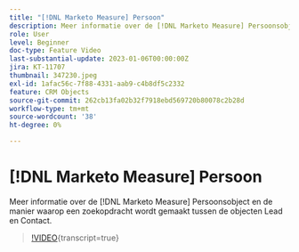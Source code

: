 ```yaml
---
title: "[!DNL Marketo Measure] Persoon"
description: Meer informatie over de [!DNL Marketo Measure] Persoonsobject en de manier waarop een zoekopdracht wordt gemaakt tussen de objecten Lead en Contact.
role: User
level: Beginner
doc-type: Feature Video
last-substantial-update: 2023-01-06T00:00:00Z
jira: KT-11707
thumbnail: 347230.jpeg
exl-id: 1afac56c-7f88-4331-aab9-c4b8df5c2332
feature: CRM Objects
source-git-commit: 262cb13fa02b32f7918ebd569720b80078c2b28d
workflow-type: tm+mt
source-wordcount: '38'
ht-degree: 0%

---
```


# [!DNL Marketo Measure] Persoon

Meer informatie over de [!DNL Marketo Measure] Persoonsobject en de manier waarop een zoekopdracht wordt gemaakt tussen de objecten Lead en Contact.

>[!VIDEO](https://video.tv.adobe.com/v/347230/?learn=on){transcript=true}
